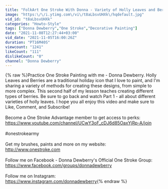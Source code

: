 ```yaml
---
title: "FolkArt One Stroke With Donna - Variety of Holly Leaves and Berries Part 2 | Donna Dewberry 2021"
image: "https:\/\/i.ytimg.com\/vi\/t8aLbsvUHXk\/hqdefault.jpg"
vid_id: "t8aLbsvUHXk"
categories: "Howto-Style"
tags: ["Donna Dewberry","One Stroke","Decorative Painting"]
date: "2021-11-08T12:27:44+03:00"
vid_date: "2021-11-05T16:00:26Z"
duration: "PT16M40S"
viewcount: "1241"
likeCount: "111"
dislikeCount: "0"
channel: "Donna Dewberry"
---
```

{% raw %}Practice One Stroke Painting with me - Donna Dewberry.  Holly Leaves and Berries are a traditional holiday icon that I love to paint, and I'm sharing a variety of methods for creating these designs, from simple to more complex.  This second half of my lesson teaches creating different types of berries.  Be sure to go back and watch Part 1 -  all about different varieties of holly leaves.    I hope you all enjoy this video and make sure to Like, Comment, and Subscribe! <br /><br />Become a One Stroke Advantage member to get access to perks:<br /><a rel="nofollow" target="blank" href="https://www.youtube.com/channel/UCwY3oF_cDJ6d85OaxYjRp-A/join">https://www.youtube.com/channel/UCwY3oF_cDJ6d85OaxYjRp-A/join</a><br /><br />#onestrokearmy<br /><br />Get my brushes, paints and more on my website:<br /><a rel="nofollow" target="blank" href="http://www.onestroke.com">http://www.onestroke.com</a><br /><br />Follow me on Facebook - Donna Dewberry's Official One Stroke Group:<br /><a rel="nofollow" target="blank" href="https://www.facebook.com/groups/donnadewberry">https://www.facebook.com/groups/donnadewberry</a><br /><br />Follow me on Instagram: <br /><a rel="nofollow" target="blank" href="https://www.instagram.com/donnadewberry">https://www.instagram.com/donnadewberry</a>{% endraw %}
